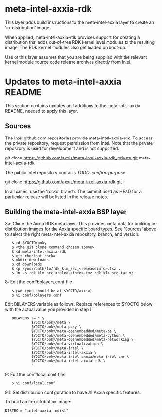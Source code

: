 meta-intel-axxia-rdk
==============

This layer adds build instructions to the meta-intel-axxia layer to create an
'in-distribution' image.

When applied, meta-intel-axxia-rdk provides support for creating a distribution that
adds out-of-tree RDK kernel level modules to the resulting image. The RDK kernel
modules also get loaded on boot-up.

Use of this layer assumes that you are being supplied with the relevant kernel
module source code release archives directly from Intel.

Updates to meta-intel-axxia README
============================

This section contains updates and additions to the meta-intel-axxia README, needed 
to apply this layer.

## Sources

The Intel github.com repositories provide meta-intel-axxia-rdk. To access the
private repository, request permission from Intel. Note that the
private repository is used for development and is not supported.

git clone https://github.com/axxia/meta-intel-axxia-rdk_private.git meta-intel-axxia-rdk

The public Intel repository contains _TODO: confirm purpose_

git clone https://github.com/axxia/meta-intel-axxia-rdk.git

In all cases, use the 'rocko' branch. The commit used as HEAD for a
particular release will be listed in the release notes.


## Building the meta-intel-axxia BSP layer

3a: Clone the Axxia RDK meta layer. This provides meta data for building
in-distribution images for the Axxia specific board types.  See 'Sources' above to
select the right meta-intel-axxia repository, branch, and version.

```
   $ cd $YOCTO/poky
   $ <the git clone command chosen above>
   $ cd meta-intel-axxia-rdk
   $ git checkout rocko
   $ mkdir downloads
   $ cd downloads
   $ cp /your/path/to/rdk_klm_src_<releaseinfo>.txz .
   $ ln -s rdk_klm_src_<releaseinfo>.txz rdk_klm_src.tar.xz
```

8:  Edit the conf/bblayers.conf file

```
   $ pwd (you should be at $YOCTO/axxia)
   $ vi conf/bblayers.conf
```

Edit BBLAYERS variable as follows. Replace references to $YOCTO below with the
actual value you provided in step 1.

```
   BBLAYERS ?= " \
            $YOCTO/poky/meta \
            $YOCTO/poky/meta-poky \
            $YOCTO/poky/meta-openembedded/meta-oe \
            $YOCTO/poky/meta-openembedded/meta-python \
            $YOCTO/poky/meta-openembedded/meta-networking \
            $YOCTO/poky/meta-virtualization \
            $YOCTO/poky/meta-intel \
            $YOCTO/poky/meta-intel-axxia \
            $YOCTO/poky/meta-intel-axxia/meta-intel-snr \
            $YOCTO/poky/meta-intel-axxia-rdk \
            "
```
9: Edit the conf/local.conf file:

```
   $ vi conf/local.conf
```

9.1: Set distribution configuration to have all Axxia specific features.

To build an in-distribution image:

    DISTRO = "intel-axxia-indist"
